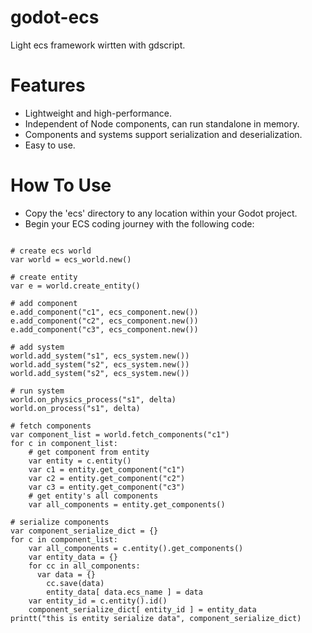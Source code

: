 # godot-ecs
Light ecs framework wirtten with gdscript.

# Features

- Lightweight and high-performance.
- Independent of Node components, can run standalone in memory.
- Components and systems support serialization and deserialization.
- Easy to use.

# How To Use

- Copy the 'ecs' directory to any location within your Godot project.
- Begin your ECS coding journey with the following code:

```

# create ecs world
var world = ecs_world.new()

# create entity
var e = world.create_entity()

# add component
e.add_component("c1", ecs_component.new())
e.add_component("c2", ecs_component.new())
e.add_component("c3", ecs_component.new())

# add system
world.add_system("s1", ecs_system.new())
world.add_system("s2", ecs_system.new())
world.add_system("s2", ecs_system.new())

# run system
world.on_physics_process("s1", delta)
world.on_process("s1", delta)

# fetch components
var component_list = world.fetch_components("c1")
for c in component_list:
	# get component from entity
	var entity = c.entity()
	var c1 = entity.get_component("c1")
	var c2 = entity.get_component("c2")
	var c3 = entity.get_component("c3")
	# get entity's all components
	var all_components = entity.get_components()
	
# serialize components
var component_serialize_dict = {}
for c in component_list:
	var all_components = c.entity().get_components()
	var entity_data = {}
	for cc in all_components:
	  var data = {}
		cc.save(data)
		entity_data[ data.ecs_name ] = data
	var entity_id = c.entity().id()
	component_serialize_dict[ entity_id ] = entity_data
printt("this is entity serialize data", component_serialize_dict)

```
